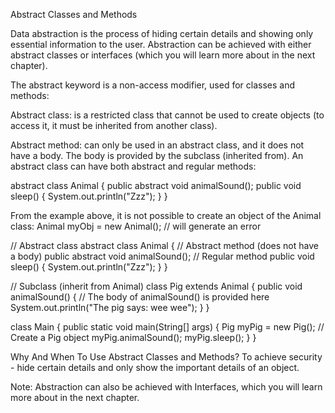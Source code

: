 Abstract Classes and Methods

Data abstraction is the process of hiding certain details and showing only essential information to the user.
Abstraction can be achieved with either abstract classes or interfaces (which you will learn more about in the next chapter).

The abstract keyword is a non-access modifier, used for classes and methods:

Abstract class: is a restricted class that cannot be used to create objects (to access it, it must be inherited from another class).

Abstract method: can only be used in an abstract class, and it does not have a body. The body is provided by the subclass (inherited from).
An abstract class can have both abstract and regular methods:


abstract class Animal {
public abstract void animalSound();
public void sleep() {
System.out.println("Zzz");
}
}

From the example above, it is not possible to create an object of the Animal class:
Animal myObj = new Animal(); // will generate an error



// Abstract class
abstract class Animal {
// Abstract method (does not have a body)
public abstract void animalSound();
// Regular method
public void sleep() {
System.out.println("Zzz");
}
}

// Subclass (inherit from Animal)
class Pig extends Animal {
public void animalSound() {
// The body of animalSound() is provided here
System.out.println("The pig says: wee wee");
}
}

class Main {
public static void main(String[] args) {
Pig myPig = new Pig(); // Create a Pig object
myPig.animalSound();
myPig.sleep();
}
}


Why And When To Use Abstract Classes and Methods?
To achieve security - hide certain details and only show the important details of an object.

Note: Abstraction can also be achieved with Interfaces, which you will learn more about in the next chapter.



